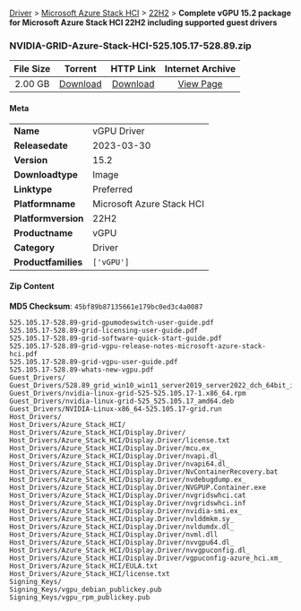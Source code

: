 
[Driver](/README.md)  >  [Microsoft Azure Stack HCI](/index/Driver/Microsoft_Azure_Stack_HCI.md)  >  [22H2](/index/Driver/Microsoft_Azure_Stack_HCI/22H2.md)  >  **Complete vGPU 15.2 package for Microsoft Azure Stack HCI 22H2 including supported guest drivers**


### NVIDIA-GRID-Azure-Stack-HCI-525.105.17-528.89.zip

| **File Size** | **Torrent**  | **HTTP Link** | **Internet Archive** |
|:-------------:|:------------:|:-------------:|:--------------------:|
| 2.00 GB |  [Download](https://archive.org/download/nvgpu_NVIDIA-GRID-Azure-Stack-HCI-525.105.17-528.89.zip/nvgpu_NVIDIA-GRID-Azure-Stack-HCI-525.105.17-528.89.zip_archive.torrent)       | [Download](https://archive.org/compress/nvgpu_NVIDIA-GRID-Azure-Stack-HCI-525.105.17-528.89.zip) | [View Page](https://archive.org/details/nvgpu_NVIDIA-GRID-Azure-Stack-HCI-525.105.17-528.89.zip)       |

#### Meta

<table>
<tr><td><strong>Name</strong></td><td>vGPU Driver</td></tr>
<tr><td><strong>Releasedate</strong></td><td>2023-03-30</td></tr>
<tr><td><strong>Version</strong></td><td>15.2</td></tr>
<tr><td><strong>Downloadtype</strong></td><td>Image</td></tr>
<tr><td><strong>Linktype</strong></td><td>Preferred</td></tr>
<tr><td><strong>Platformname</strong></td><td>Microsoft Azure Stack HCI</td></tr>
<tr><td><strong>Platformversion</strong></td><td>22H2</td></tr>
<tr><td><strong>Productname</strong></td><td>vGPU</td></tr>
<tr><td><strong>Category</strong></td><td>Driver</td></tr>
<tr><td><strong>Productfamilies</strong></td><td><code>['vGPU']</code></td></tr>
</table>

#### Zip Content

**MD5 Checksum**: `45bf89b87135661e179bc0ed3c4a0087`

```text
525.105.17-528.89-grid-gpumodeswitch-user-guide.pdf
525.105.17-528.89-grid-licensing-user-guide.pdf
525.105.17-528.89-grid-software-quick-start-guide.pdf
525.105.17-528.89-grid-vgpu-release-notes-microsoft-azure-stack-hci.pdf
525.105.17-528.89-grid-vgpu-user-guide.pdf
525.105.17-528.89-whats-new-vgpu.pdf
Guest_Drivers/
Guest_Drivers/528.89_grid_win10_win11_server2019_server2022_dch_64bit_international.exe
Guest_Drivers/nvidia-linux-grid-525-525.105.17-1.x86_64.rpm
Guest_Drivers/nvidia-linux-grid-525_525.105.17_amd64.deb
Guest_Drivers/NVIDIA-Linux-x86_64-525.105.17-grid.run
Host_Drivers/
Host_Drivers/Azure_Stack_HCI/
Host_Drivers/Azure_Stack_HCI/Display.Driver/
Host_Drivers/Azure_Stack_HCI/Display.Driver/license.txt
Host_Drivers/Azure_Stack_HCI/Display.Driver/mcu.ex_
Host_Drivers/Azure_Stack_HCI/Display.Driver/nvapi.dl_
Host_Drivers/Azure_Stack_HCI/Display.Driver/nvapi64.dl_
Host_Drivers/Azure_Stack_HCI/Display.Driver/NvContainerRecovery.bat
Host_Drivers/Azure_Stack_HCI/Display.Driver/nvdebugdump.ex_
Host_Drivers/Azure_Stack_HCI/Display.Driver/NVGPUP.Container.exe
Host_Drivers/Azure_Stack_HCI/Display.Driver/nvgridswhci.cat
Host_Drivers/Azure_Stack_HCI/Display.Driver/nvgridswhci.inf
Host_Drivers/Azure_Stack_HCI/Display.Driver/nvidia-smi.ex_
Host_Drivers/Azure_Stack_HCI/Display.Driver/nvlddmkm.sy_
Host_Drivers/Azure_Stack_HCI/Display.Driver/nvldumdx.dl_
Host_Drivers/Azure_Stack_HCI/Display.Driver/nvml.dll
Host_Drivers/Azure_Stack_HCI/Display.Driver/nvvgpu64.dl_
Host_Drivers/Azure_Stack_HCI/Display.Driver/nvvgpuconfig.dl_
Host_Drivers/Azure_Stack_HCI/Display.Driver/vgpuconfig-azure_hci.xm_
Host_Drivers/Azure_Stack_HCI/EULA.txt
Host_Drivers/Azure_Stack_HCI/license.txt
Signing_Keys/
Signing_Keys/vgpu_debian_publickey.pub
Signing_Keys/vgpu_rpm_publickey.pub
```